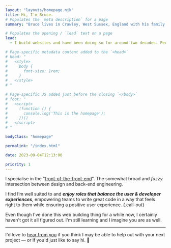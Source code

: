 ```yaml
---
layout: "layouts/homepage.njk"
title: Hi, I'm Bruce.
# Populates the `meta description` for a page
summary: "Bruce lives in Crawley, West Sussex, England with his family. He's a Frontend Web Developer & UI Engineer with nearly two decades of expertise in creating user-friendly websites."

# Populates the opening / `lead` text on a page
lead:
  - I build websites and have been doing so for around two decades. People who do what I do are often referred to as <a href="https://bradfrost.com/blog/post/frontend-design/">Frontend Designers</a>, UI Developers, UI Engineers or <a href="https://snook.ca/archives/opinion/design-engineering">Design Engineers</a>.

# Page-specific metadata content added to the `<head>`
# head: "
#   <style>
#     body {
#       font-size: 1rem;
#     }
#   </style>
# "

# Page-specific JS added just before the closing `</body>`
# foot: "
#   <script>
#     (function () {
#       console.log('This is the homepage');
#     })()
#   </script>
# "

bodyClass: "homepage"

permalink: "/index.html"

date: 2023-09-04T12:13:00

priority: 1
---
```


I specialise in the "[front-of-the-front-end](https://bradfrost.com/blog/post/front-of-the-front-end-and-back-of-the-front-end-web-development/)". The somewhat broad and *fuzzy* intersection between design and back-end engineering.

I find I’m well suited to and ***enjoy roles that balance the user & developer experiences***, empowering teams to write great code in a way that feels right to them while ensuring a positive user experience. {.call-out}

Even though I've done this web building thing for a while now, I certainly haven't got it all figured out. I'm still learning and I imagine you are as well.

---

I'd love to [hear from you](/contact) if you think I may be able to help out with your next project &mdash; or if you'd just like to say hi. 👋
